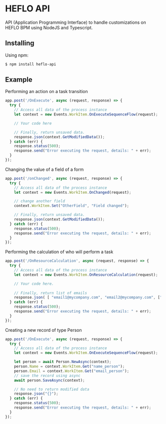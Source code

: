 # HEFLO API

API (Application Programming Interface) to handle customizations on HEFLO BPM using NodeJS and Typescript.

## Installing

Using npm:

```bash
$ npm install heflo-api
```

## Example

Performing an action on a task transition

```js
app.post('/OnExecute', async (request, response) => {
  try {
    // Access all data of the process instance
    let context = new Events.WorkItem.OnExecuteSequenceFlow(request);

    // Your code here

    // Finally, return unsaved data.  
    response.json(context.GetModifiedData());
  } catch (err) {
    response.status(500);
    response.send("Error executing the request, details: " + err);
  }
});
```

Changing the value of a field of a form

```js
app.post('/onChanged', async (request, response) => {
  try {
    // Access all data of the process instance
    let context = new Events.WorkItem.OnChanged(request);

    // change another field
    context.WorkItem.Set("OtherField", "Field changed");

    // Finally, return unsaved data.  
    response.json(context.GetModifiedData());
  } catch (err) {
    response.status(500);
    response.send("Error executing the request, details: " + err);
  }
});
```

Performing the calculation of who will perform a task

```js
app.post('/OnResourceCalculation', async (request, response) => {
  try {
    // Access all data of the process instance
    let context = new Events.WorkItem.OnResourceCalculation(request);

    // Your code here.
  
    // Finally, return list of emails
    response.json( [ "email1@mycompany.com", "email2@mycompany.com", ["name-of-department-or-group"] ] );
  } catch (err) {
    response.status(500);
    response.send("Error executing the request, details: " + err);
  }
});
```

Creating a new record of type Person

```js
app.post('/OnExecute', async (request, response) => {
  try {
    // Access all data of the process instance
    let context = new Events.WorkItem.OnExecuteSequenceFlow(request);

    let person = await Person.NewAsync(context);
    person.Name = context.WorkItem.Get("name_person");
    person.Email = context.WorkItem.Get("email_person");
    // save the record using async 
    await person.SaveAsync(context);

    // No need to return modified data
    response.json("{}");
  } catch (err) {
    response.status(500);
    response.send("Error executing the request, details: " + err);
  }
});
```
